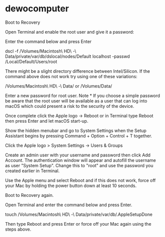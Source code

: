 # dewocomputer
Boot to Recovery

Open Terminal and enable the root user and give it a password:

Enter the command below and press Enter

dscl -f /Volumes/Macintosh\ HD\ -\ Data/private/var/db/dslocal/nodes/Default localhost -passwd /Local/Default/Users/root

There might be a slight directory difference between Intel/Silicon. If the command above does not work try using one of these variations:

 /Volumes/Macintosh\ HD\ -\ Data/ or /Volumes/Data/ 

Enter a new password for root user. Note * If you choose a simple password be aware that the root user will be available as a user that can log into macOS which could present a risk to the security of the device.

Once complete click the Apple logo -> Reboot or in Terminal type Reboot then press Enter and let macOS start-up.

Show the hidden menubar and go to System Settings when the Setup Assistant begins by pressing Command + Option + Control + T together.

Click the Apple logo > System Settings -> Users & Groups

Create an admin user with your username and password then click Add Account. The authentication window will appear and autofill the username as user "System Setup". Change this to "root" and use the password you created earlier in Terminal.

Use the Apple menu and select Reboot and if this does not work, force off your Mac by holding the power button down at least 10 seconds.

Boot to Recovery again.

Open Terminal and enter the command below and press Enter.

touch /Volumes/Macintosh\ HD\ -\ Data/private/var/db/.AppleSetupDone

Then type Reboot and press Enter or force off your Mac again using the steps above.
